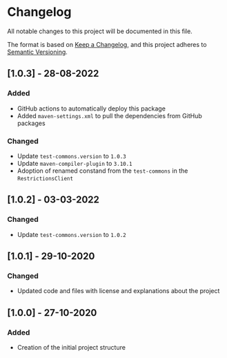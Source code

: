 # Changelog
All notable changes to this project will be documented in this file.

The format is based on [Keep a Changelog](https://keepachangelog.com/en/1.0.0/),
and this project adheres to [Semantic Versioning](https://semver.org/spec/v2.0.0.html).

## [1.0.3] - 28-08-2022

### Added
- GitHub actions to automatically deploy this package
- Added `maven-settings.xml` to pull the dependencies from GitHub packages

### Changed
- Update `test-commons.version` to `1.0.3`
- Update `maven-compiler-plugin` to `3.10.1`
- Adoption of renamed constand from the `test-commons` in the `RestrictionsClient`

## [1.0.2] - 03-03-2022

### Changed
- Update `test-commons.version` to `1.0.2`

## [1.0.1] - 29-10-2020

### Changed
- Updated code and files with license and explanations about the project

## [1.0.0] - 27-10-2020

### Added
- Creation of the initial project structure